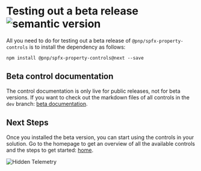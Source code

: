 # Testing out a beta release ![semantic version](https://img.shields.io/npm/v/@pnp/spfx-property-controls/next.svg)

All you need to do for testing out a beta release of `@pnp/spfx-property-controls` is to install the dependency as follows:

```shell
npm install @pnp/spfx-property-controls@next --save
```

## Beta control documentation

The control documentation is only live for public releases, not for beta versions. If you want to check out the markdown files of all controls in the `dev` branch: [beta documentation](https://github.com/pnp/sp-dev-fx-property-controls/tree/dev/docs/documentation/docs/controls).

## Next Steps

Once you installed the beta version, you can start using the controls in your solution. Go to the homepage to get an overview of all the available controls and the steps to get started: [home](./).

![Hidden Telemetry](https://telemetry.sharepointpnp.com/sp-dev-fx-property-controls/wiki/beta)
